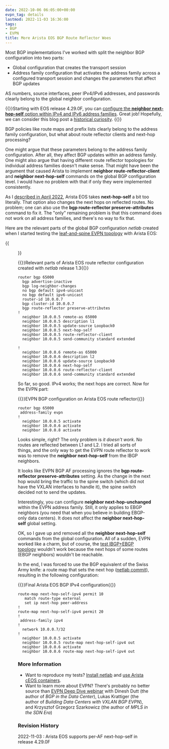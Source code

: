 ```yaml
---
date: 2022-10-06 06:05:00+00:00
evpn_tag: details
lastmod: 2022-11-03 16:36:00
tags:
- BGP
- EVPN
title: More Arista EOS BGP Route Reflector Woes
---
```

Most BGP implementations I've worked with split the neighbor BGP configuration into two parts:

* Global configuration that creates the transport session
* Address family configuration that activates the address family across a configured transport session and changes the parameters that affect BGP updates

AS numbers, source interfaces, peer IPv4/IPv6 addresses, and passwords clearly belong to the global neighbor configuration.

{{<note info>}}Starting with EOS release 4.29.0F, you can [configure the **neighbor next-hop-self** option within IPv4 and IPv6 address families](https://www.arista.com/en/support/toi/eos-4-29-0f/16340-next-hop-self-in-address-family-mode-for-ipv4-and-ipv6-unicast). Great job! Hopefully, we can consider this blog post a [historical curiosity](https://xkcd.com/979/).
{{</note>}}
<!--more-->
BGP policies like route maps and prefix lists clearly belong to the address family configuration, but what about route reflector clients and next-hop processing?

One might argue that these parameters belong to the address family configuration. After all, they affect BGP updates within an address family. One might also argue that having different route reflector topologies for individual address families doesn't make sense. That might have been the argument that caused Arista to implement **neighbor route-reflector-client** and **neighbor next-hop-self** commands on the global BGP configuration level. I would have no problem with that if only they were implemented consistently.

As I [described in April 2022](/2022/04/eos-route-reflector-next-hop-self.html), Arista EOS takes **next-hop-self** a bit too literally. That option also changes the next hops on reflected routes. No problem; one can also use the **bgp route-reflector preserve-attributes** command to fix it. The "only" remaining problem is that this command does not work on all address families, and there's no way to fix that.

Here are the relevant parts of the global BGP configuration *netlab* created when I started testing the [leaf-and-spine EVPN topology](https://github.com/ipspace/netlab/blob/dev/tests/integration/evpn/vxlan-bridging-leaf-spine.yml) with Arista EOS:

{{<figure src="/2022/10/vxlan-evpn-eos-topology.png" caption="BGP session topology">}}

{{<cc>}}Relevant parts of Arista EOS route reflector configuration created with *netlab* release 1.3{{</cc>}}
```
router bgp 65000
  bgp advertise-inactive
  bgp log-neighbor-changes
  no bgp default ipv4-unicast
  no bgp default ipv6-unicast
  router-id 10.0.0.7
  bgp cluster-id 10.0.0.7
  bgp route-reflector preserve-attributes
!
  neighbor 10.0.0.5 remote-as 65000
  neighbor 10.0.0.5 description l1
  neighbor 10.0.0.5 update-source Loopback0
  neighbor 10.0.0.5 next-hop-self
  neighbor 10.0.0.5 route-reflector-client
  neighbor 10.0.0.5 send-community standard extended

!
  neighbor 10.0.0.6 remote-as 65000
  neighbor 10.0.0.6 description l2
  neighbor 10.0.0.6 update-source Loopback0
  neighbor 10.0.0.6 next-hop-self
  neighbor 10.0.0.6 route-reflector-client
  neighbor 10.0.0.6 send-community standard extended
```

So far, so good. IPv4 works; the next hops are correct. Now for the EVPN part:

{{<cc>}}EVPN BGP configuration on Arista EOS route reflector{{</cc>}}
```
router bgp 65000
 address-family evpn
!
  neighbor 10.0.0.5 activate
  neighbor 10.0.0.6 activate
  neighbor 10.0.0.8 activate
```

Looks simple, right? The only problem is *it doesn't work*. No routes are reflected between L1 and L2. I tried all sorts of things, and the only way to get the EVPN route reflector to work was to remove the **neighbor next-hop-self** from the IBGP neighbors.

It looks like EVPN BGP AF processing ignores the **bgp route-reflector preserve-attributes** setting. As the change in the next hop would bring the traffic to the spine switch (which did not have the VXLAN interfaces to handle it), the spine switch decided not to send the updates.

Interestingly, you can configure **neighbor next-hop-unchanged**  within the EVPN address family. Still, it only applies to EBGP neighbors (you need that when you believe in building EBGP-only data centers). It does not affect the **neighbor next-hop-self** global setting.

OK, so I gave up and removed all the **neighbor next-hop-self** commands from the global configuration. All of a sudden, EVPN worked like a charm, but of course, the [test IBGP+EBGP topology](https://github.com/ipspace/netlab/blob/dev/tests/integration/bgp/ibgp-ebgp.yml) wouldn't work because the next hops of some routes (EBGP neighbors) wouldn't be reachable.

In the end, I was forced to use the BGP equivalent of the Swiss Army knife: a route map that sets the next hop ([netlab commit](https://github.com/ipspace/netlab/commit/be1c546aeb029960f231f3382ccf0768c918656a)), resulting in the following configuration:

{{<cc>}}Final Arista EOS BGP IPv4 configuration{{</cc>}}
```
route-map next-hop-self-ipv4 permit 10
   match route-type external
   set ip next-hop peer-address
!
route-map next-hop-self-ipv4 permit 20
!
 address-family ipv4
!
  network 10.0.0.7/32
!
  neighbor 10.0.0.5 activate
  neighbor 10.0.0.5 route-map next-hop-self-ipv4 out
  neighbor 10.0.0.6 activate
  neighbor 10.0.0.6 route-map next-hop-self-ipv4 out
```

### More Information

* Want to reproduce my tests? [Install netlab](https://netlab.tools/install/) and [use Arista cEOS containers](https://netlab.tools/labs/ceos/).
* Want to learn more about EVPN? There's probably no better source than [EVPN Deep Dive webinar](https://www.ipspace.net/EVPN_Technical_Deep_Dive) with Dinesh Dutt (the author of *BGP in the Data Center*), Lukas Krattiger (the author of *Building Data Centers with VXLAN BGP EVPN*), and Krzysztof Grzegorz Szarkowicz (the author of *MPLS in the SDN Era*)

### Revision History

2022-11-03
: Arista EOS supports per-AF next-hop-self in release 4.29.0F
